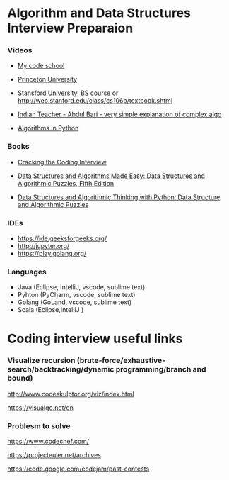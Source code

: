 # Algorithm and Data Structures Interview Preparaion  

### Videos 

- [My code school](https://www.youtube.com/user/mycodeschool)

- [Princeton University](https://www.youtube.com/watch?v=8mYfZeHtdNc&list=PLxc4gS-_A5VDXUIOPkJkwQKYiT2T1t0I8)

- [Stansford University, BS course](https://www.youtube.com/channel/UCAjNo4Z2ddlHZ4S3RMr0cHw) or http://web.stanford.edu/class/cs106b/textbook.shtml
 
- [Indian Teacher - Abdul Bari - very simple explanation of complex algo](https://www.youtube.com/watch?v=0IAPZzGSbME)
- [Algorithms in Python](http://interactivepython.org/runestone/static/pythonds/index.html)

### Books
- [Cracking the Coding Interview](https://www.amazon.com/Cracking-Coding-Interview-Programming-Questions/dp/0984782850/ref=dp_ob_title_bk)

- [Data Structures and Algorithms Made Easy: Data Structures and Algorithmic Puzzles, Fifth Edition](https://www.amazon.com/Data-Structures-Algorithms-Made-Easy-ebook/dp/B01N32J05C/ref=sr_1_3?s=books&ie=UTF8&qid=1539454740&sr=1-3&keywords=karumanchi)

- [Data Structures and Algorithmic Thinking with Python: Data Structure and Algorithmic Puzzles](https://www.amazon.com/Data-Structures-Algorithmic-Thinking-Python-ebook/dp/B01MT6RIC7/ref=sr_1_fkmr0_1?ie=UTF8&qid=1540119711&sr=8-1-fkmr0&keywords=algorithms+in+python+karumanchi)


### IDEs
- https://ide.geeksforgeeks.org/
- http://jupyter.org/
- https://play.golang.org/

### Languages
- Java (Eclipse, IntelliJ, vscode, sublime text)
- Pyhton (PyCharm, vscode, sublime text)
- Golang (GoLand, vscode, sublime text)
- Scala (Eclipse,IntelliJ )


# Coding interview useful links

### Visualize recursion (brute-force/exhaustive-search/backtracking/dynamic programming/branch and bound)
http://www.codeskulptor.org/viz/index.html

https://visualgo.net/en



### Problesm to solve 

https://www.codechef.com/

https://projecteuler.net/archives

https://code.google.com/codejam/past-contests
